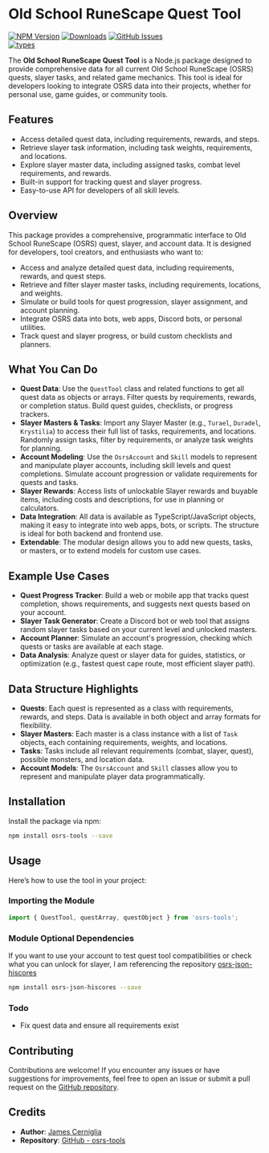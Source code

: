 # Old School RuneScape Quest Tool

[![NPM Version][npm-image]][npm-url] [![Downloads][downloads-image]][downloads-url] [![GitHub Issues][issues-img]][new-issue]  
[![types](https://img.shields.io/npm/types/osrs-tools.svg?style=flat-square)](https://github.com/jamescer/osrs-tools/blob/master/src/types.ts)

The **Old School RuneScape Quest Tool** is a Node.js package designed to provide comprehensive data for all current Old School RuneScape (OSRS) quests, slayer tasks, and related game mechanics. This tool is ideal for developers looking to integrate OSRS data into their projects, whether for personal use, game guides, or community tools.

## Features

- Access detailed quest data, including requirements, rewards, and steps.
- Retrieve slayer task information, including task weights, requirements, and locations.
- Explore slayer master data, including assigned tasks, combat level requirements, and rewards.
- Built-in support for tracking quest and slayer progress.
- Easy-to-use API for developers of all skill levels.

## Overview

This package provides a comprehensive, programmatic interface to Old School RuneScape (OSRS) quest, slayer, and account data. It is designed for developers, tool creators, and enthusiasts who want to:

- Access and analyze detailed quest data, including requirements, rewards, and quest steps.
- Retrieve and filter slayer master tasks, including requirements, locations, and weights.
- Simulate or build tools for quest progression, slayer assignment, and account planning.
- Integrate OSRS data into bots, web apps, Discord bots, or personal utilities.
- Track quest and slayer progress, or build custom checklists and planners.

## What You Can Do

- **Quest Data**: Use the `QuestTool` class and related functions to get all quest data as objects or arrays. Filter quests by requirements, rewards, or completion status. Build quest guides, checklists, or progress trackers.
- **Slayer Masters & Tasks**: Import any Slayer Master (e.g., `Turael`, `Duradel`, `Krystilia`) to access their full list of tasks, requirements, and locations. Randomly assign tasks, filter by requirements, or analyze task weights for planning.
- **Account Modeling**: Use the `OsrsAccount` and `Skill` models to represent and manipulate player accounts, including skill levels and quest completions. Simulate account progression or validate requirements for quests and tasks.
- **Slayer Rewards**: Access lists of unlockable Slayer rewards and buyable items, including costs and descriptions, for use in planning or calculators.
- **Data Integration**: All data is available as TypeScript/JavaScript objects, making it easy to integrate into web apps, bots, or scripts. The structure is ideal for both backend and frontend use.
- **Extendable**: The modular design allows you to add new quests, tasks, or masters, or to extend models for custom use cases.

## Example Use Cases

- **Quest Progress Tracker**: Build a web or mobile app that tracks quest completion, shows requirements, and suggests next quests based on your account.
- **Slayer Task Generator**: Create a Discord bot or web tool that assigns random slayer tasks based on your current level and unlocked masters.
- **Account Planner**: Simulate an account's progression, checking which quests or tasks are available at each stage.
- **Data Analysis**: Analyze quest or slayer data for guides, statistics, or optimization (e.g., fastest quest cape route, most efficient slayer path).

## Data Structure Highlights

- **Quests**: Each quest is represented as a class with requirements, rewards, and steps. Data is available in both object and array formats for flexibility.
- **Slayer Masters**: Each master is a class instance with a list of `Task` objects, each containing requirements, weights, and locations.
- **Tasks**: Tasks include all relevant requirements (combat, slayer, quest), possible monsters, and location data.
- **Account Models**: The `OsrsAccount` and `Skill` classes allow you to represent and manipulate player data programmatically.

## Installation

Install the package via npm:

```bash
npm install osrs-tools --save
```

## Usage

Here’s how to use the tool in your project:

### Importing the Module

```javascript
import { QuestTool, questArray, questObject } from 'osrs-tools';
```

### Module Optional Dependencies
If you want to use your account to test quest tool compatibilities or check what you can unlock for slayer, I am referencing the repository  [osrs-json-hiscores](https://www.npmjs.com/package/osrs-json-hiscores)

```bash
npm install osrs-json-hiscores --save
```

### Todo
- Fix quest data and ensure all requirements exist

## Contributing

Contributions are welcome! If you encounter any issues or have suggestions for improvements, feel free to open an issue or submit a pull request on the [GitHub repository](https://github.com/jamescer/osrs-tools).

## Credits

- **Author**: [James Cerniglia](mailto:jamesmcerniglia@gmail.com)
- **Repository**: [GitHub - osrs-tools](https://github.com/jamescer/osrs-tools)

[npm-image]: https://img.shields.io/npm/v/osrs-tools.svg
[npm-url]: https://www.npmjs.com/package/osrs-tools
[downloads-image]: https://img.shields.io/npm/dm/osrs-tools.svg
[downloads-url]: https://npmcharts.com/compare/osrs-tools?minimal=true
[issues-img]: https://img.shields.io/github/issues/jamescer/osrs-tools.svg
[new-issue]: https://github.com/jamescer/osrs-tools/issues/new/choose
